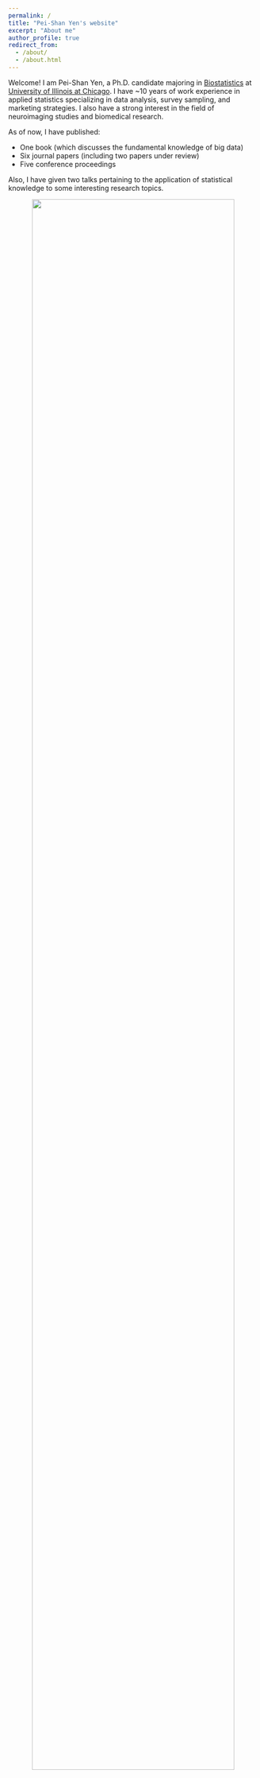 ```yaml
---
permalink: /
title: "Pei-Shan Yen's website"
excerpt: "About me"
author_profile: true
redirect_from: 
  - /about/
  - /about.html
---
```


Welcome! I am Pei-Shan Yen, a Ph.D. candidate majoring in [Biostatistics](https://publichealth.uic.edu/academics/divisions/epidemiology-biostatistics/biostatistics-degrees/) at [University of Illinois at Chicago](https://www.uic.edu/). I have ~10 years of work experience in applied statistics specializing in data analysis, survey sampling, and marketing strategies. I also have a strong interest in the field of neuroimaging studies and biomedical research. 

As of now, I have published:
- One book (which discusses the fundamental knowledge of big data)
- Six journal papers (including two papers under review)
- Five conference proceedings

Also, I have given two talks pertaining to the application of statistical knowledge to some interesting research topics.



<p align="center">
<img src='https://psyen0824.github.io/peishanyen.github.io/files/psy_photo_2.001.jpeg' width="90%">
<p align="center">
